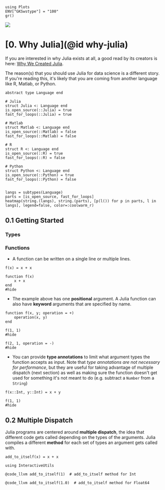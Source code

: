 ```@setup viz
using Plots
ENV["GKSwstype"] = "100"
gr()
```

![](https://github.com/JuliaGraphics/julia-logo-graphics/raw/master/images/julia-logo-325-by-225.png)

# [0. Why Julia](@id why-julia)

If you are interested in why Julia exists at all, a good read by its creators is here:
[Why We Created Julia](https://julialang.org/blog/2012/02/why-we-created-julia).

The reason(s) that you should use Julia for data science is a different story.  If you're reading
this, it's likely that you are coming from another language like R, Matlab, or Python.

```@example viz
abstract type Language end 

# Julia
struct Julia <: Language end
is_open_source(::Julia) = true
fast_for_loops(::Julia) = true

# Matlab
struct Matlab <: Language end 
is_open_source(::Matlab) = false
fast_for_loops(::Matlab) = false

# R
struct R <: Language end 
is_open_source(::R) = true
fast_for_loops(::R) = false

# Python
struct Python <: Language end
is_open_source(::Python) = true
fast_for_loops(::Python) = false


langs = subtypes(Language)
parts = [is_open_source, fast_for_loops]
heatmap(string.(langs), string.(parts), [p(l()) for p in parts, l in langs], legend=false, color=:coolwarm_r)
```


## 0.1 Getting Started

### Types


### Functions 

- A function can be written on a single line or multiple lines.

```@example
f(x) = x + x

function f(x)
    x + x
end
#hide
```

- The example above has one **positional** argument.  A Julia function can also have 
**keyword** arguments that are specified by name.

```@example keyword
function f(x, y; operation = +)
    operation(x, y)
end

f(1, 1)
#hide
```

```@example keyword
f(2, 1, operation = -)
#hide
```

- You can provide **type annotations** to limit what argument types the function accepts 
as input.  Note that *type annotations are not necessary for performance*, but they are useful
for taking advantage of multiple dispatch (next section) as well as making sure the function 
doesn't get used for something it's not meant to do (e.g. subtract a `Number` from a `String`)

```@example
f(x::Int, y::Int) = x + y

f(1, 1)
#hide
```

## 0.2 Multiple Dispatch

Julia programs are centered around **multiple dispatch**, the idea that different code gets 
called depending on the types of the arguments.  Julia compiles a different **method** for each
set of types an argument gets called with.

```@repl code_llvm
add_to_itself(x) = x + x
```

```@repl code_llvm
using InteractiveUtils

@code_llvm add_to_itself(1)  # add_to_itself method for Int

@code_llvm add_to_itself(1.0)  # add_to_itself method for Float64
```
